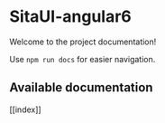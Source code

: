 # SitaUI-angular6

Welcome to the project documentation!

Use `npm run docs` for easier navigation.

## Available documentation

[[index]]
